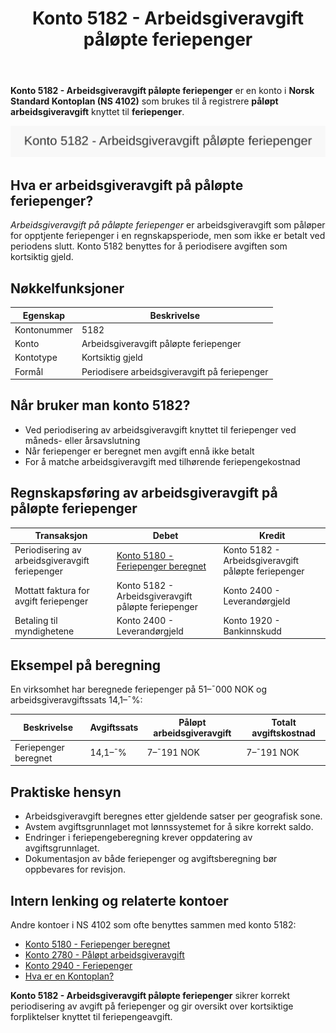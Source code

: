 ﻿---
title: "Konto 5182 - Arbeidsgiveravgift påløpte feriepenger"
seoTitle: "Konto 5182 | AGA på påløpte feriepenger | Kontoplan"
description: "Konto 5182 brukes til periodisering av arbeidsgiveravgift på påløpte feriepenger. Les om beregning, bokføring og avstemming mot feriepenger og avgiftskontoer."
summary: "Slik fører du konto 5182 for arbeidsgiveravgift på påløpte feriepenger, med eksempler."
---

**Konto 5182 - Arbeidsgiveravgift påløpte feriepenger** er en konto i **Norsk Standard Kontoplan (NS 4102)** som brukes til å registrere **påløpt arbeidsgiveravgift** knyttet til **feriepenger**.

![Illustrasjon av konto 5182 Arbeidsgiveravgift påløpte feriepenger](5182-arbeidsgiveravgift-palopte-feriepenger-image.svg)

## Hva er arbeidsgiveravgift på påløpte feriepenger?

*Arbeidsgiveravgift på påløpte feriepenger* er arbeidsgiveravgift som påløper for opptjente feriepenger i en regnskapsperiode, men som ikke er betalt ved periodens slutt. Konto 5182 benyttes for å periodisere avgiften som kortsiktig gjeld.

## Nøkkelfunksjoner

| Egenskap      | Beskrivelse                                      |
|---------------|--------------------------------------------------|
| Kontonummer   | 5182                                             |
| Konto         | Arbeidsgiveravgift påløpte feriepenger           |
| Kontotype     | Kortsiktig gjeld                                 |
| Formål        | Periodisere arbeidsgiveravgift på feriepenger    |

## Når bruker man konto 5182?

* Ved periodisering av arbeidsgiveravgift knyttet til feriepenger ved måneds- eller årsavslutning
* Når feriepenger er beregnet men avgift ennå ikke betalt
* For å matche arbeidsgiveravgift med tilhørende feriepengekostnad

## Regnskapsføring av arbeidsgiveravgift på påløpte feriepenger

| Transaksjon                                    | Debet                                                   | Kredit                           |
|------------------------------------------------|---------------------------------------------------------|----------------------------------|
| Periodisering av arbeidsgiveravgift feriepenger | [Konto 5180 - Feriepenger beregnet](/blogs/kontoplan/5180-feriepenger-beregnet "Konto 5180 - Feriepenger beregnet") | Konto 5182 - Arbeidsgiveravgift påløpte feriepenger |
| Mottatt faktura for avgift feriepenger         | Konto 5182 - Arbeidsgiveravgift påløpte feriepenger     | Konto 2400 - Leverandørgjeld      |
| Betaling til myndighetene                       | Konto 2400 - Leverandørgjeld                            | Konto 1920 - Bankinnskudd         |

## Eksempel på beregning

En virksomhet har beregnede feriepenger på 51–¯000 NOK og arbeidsgiveravgiftssats 14,1–¯%:

| Beskrivelse                      | Avgiftssats | Påløpt arbeidsgiveravgift | Totalt avgiftskostnad |
|----------------------------------|-------------|---------------------------|-----------------------|
| Feriepenger beregnet             | 14,1–¯%      | 7–¯191 NOK                 | 7–¯191 NOK             |

## Praktiske hensyn

* Arbeidsgiveravgift beregnes etter gjeldende satser per geografisk sone.
* Avstem avgiftsgrunnlaget mot lønnssystemet for å sikre korrekt saldo.
* Endringer i feriepengeberegning krever oppdatering av avgiftsgrunnlaget.
* Dokumentasjon av både feriepenger og avgiftsberegning bør oppbevares for revisjon.

## Intern lenking og relaterte kontoer

Andre kontoer i NS 4102 som ofte benyttes sammen med konto 5182:

* [Konto 5180 - Feriepenger beregnet](/blogs/kontoplan/5180-feriepenger-beregnet "Konto 5180 - Feriepenger beregnet")
* [Konto 2780 - Påløpt arbeidsgiveravgift](/blogs/kontoplan/2780-palopte-arbeidsgiveravgift "Konto 2780 - Påløpt arbeidsgiveravgift")
* [Konto 2940 - Feriepenger](/blogs/kontoplan/2940-feriepenger "Konto 2940 - Feriepenger")
* [Hva er en Kontoplan?](/blogs/regnskap/hva-er-kontoplan "Hva er en Kontoplan? Komplett Guide til Kontoplaner i Norsk Regnskap")

**Konto 5182 - Arbeidsgiveravgift påløpte feriepenger** sikrer korrekt periodisering av avgift på feriepenger og gir oversikt over kortsiktige forpliktelser knyttet til feriepengeavgift.






